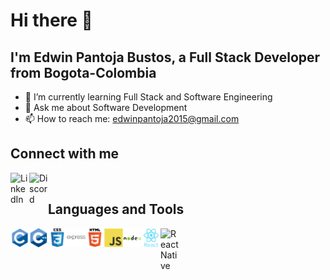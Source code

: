 # Hi there 👋
## I'm Edwin Pantoja Bustos, a Full Stack Developer from Bogota-Colombia

- 🌱 I’m currently learning Full Stack and Software Engineering
- 💬 Ask me about Software Development
- 📫 How to reach me: edwinpantoja2015@gmail.com

## Connect with me
[<img align="left" alt="LinkedIn" width="30px" src="https://raw.githubusercontent.com/rahuldkjain/github-profile-readme-generator/master/src/images/icons/Social/linked-in-alt.svg" />][linkedin]
[<img align="left" alt="Discord" width="30px" src="https://raw.githubusercontent.com/rahuldkjain/github-profile-readme-generator/master/src/images/icons/Social/discord.svg" />][discord]

<br />

## Languages and Tools
<img align="left" alt="C" width="30px" src="https://raw.githubusercontent.com/devicons/devicon/master/icons/c/c-original.svg" />
<img align="left" alt="C++" width="30px" src="https://raw.githubusercontent.com/devicons/devicon/master/icons/cplusplus/cplusplus-original.svg" />
<img align="left" alt="CSS" width="30px" src="https://raw.githubusercontent.com/devicons/devicon/master/icons/css3/css3-original-wordmark.svg" />
<img align="left" alt="Express" width="30px" src="https://raw.githubusercontent.com/devicons/devicon/master/icons/express/express-original-wordmark.svg" />
<img align="left" alt="HTML5" width="30px" src="https://raw.githubusercontent.com/devicons/devicon/master/icons/html5/html5-original-wordmark.svg" />
<img align="left" alt="JavaScript" width="30px" src="https://raw.githubusercontent.com/devicons/devicon/master/icons/javascript/javascript-original.svg" />
<img align="left" alt="Node.js" width="30px" src="https://raw.githubusercontent.com/devicons/devicon/master/icons/nodejs/nodejs-original-wordmark.svg" />
<img align="left" alt="React" width="30px" src="https://raw.githubusercontent.com/devicons/devicon/master/icons/react/react-original-wordmark.svg" />
<img align="left" alt="React Native" width="30px" src="https://reactnative.dev/img/header_logo.svg" />

<br />
<br />

[linkedin]: https://www.linkedin.com/in/edwin-pantoja-bustos-07233b264/
[discord]: https://discord.gg/EdwinPantoja_PT12b#4112

